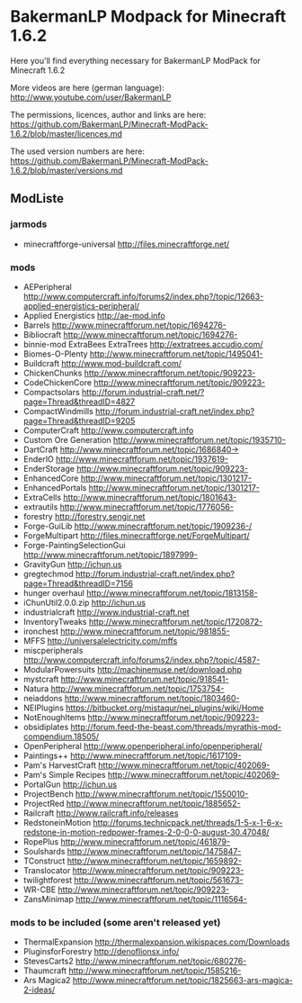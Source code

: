# BakermanLP Modpack for Minecraft 1.6.2
Here you'll find everything necessary for BakermanLP ModPack for Minecraft 1.6.2

More videos are here (german language): 
<http://www.youtube.com/user/BakermanLP>

The permissions, licences, author and links are here:
<https://github.com/BakermanLP/Minecraft-ModPack-1.6.2/blob/master/licences.md>

The used version numbers are here:
<https://github.com/BakermanLP/Minecraft-ModPack-1.6.2/blob/master/versions.md>

## ModListe
### jarmods
* minecraftforge-universal <http://files.minecraftforge.net/>

### mods
* AEPeripheral <http://www.computercraft.info/forums2/index.php?/topic/12663-applied-energistics-peripheral/>
* Applied Energistics <http://ae-mod.info>
* Barrels <http://www.minecraftforum.net/topic/1694276->
* Bibliocraft <http://www.minecraftforum.net/topic/1694276->
* binnie-mod ExtraBees ExtraTrees <http://extratrees.accudio.com/>
* Biomes-O-Plenty <http://www.minecraftforum.net/topic/1495041->
* Buildcraft <http://www.mod-buildcraft.com/>
* ChickenChunks <http://www.minecraftforum.net/topic/909223->
* CodeChickenCore <http://www.minecraftforum.net/topic/909223->
* Compactsolars <http://forum.industrial-craft.net/?page=Thread&threadID=4827>
* CompactWindmills <http://forum.industrial-craft.net/index.php?page=Thread&threadID=9205>
* ComputerCraft <http://www.computercraft.info>
* Custom Ore Generation <http://www.minecraftforum.net/topic/1935710->
* DartCraft <http://www.minecraftforum.net/topic/1686840->>
* EnderIO <http://www.minecraftforum.net/topic/1937619->
* EnderStorage <http://www.minecraftforum.net/topic/909223->
* EnhancedCore  <http://www.minecraftforum.net/topic/1301217->
* EnhancedPortals <http://www.minecraftforum.net/topic/1301217->
* ExtraCells <http://www.minecraftforum.net/topic/1801643->
* extrautils <http://www.minecraftforum.net/topic/1776056->
* forestry <http://forestry.sengir.net>
* Forge-GuiLib <http://www.minecraftforum.net/topic/1909236-/>
* ForgeMultipart <http://files.minecraftforge.net/ForgeMultipart/>
* Forge-PaintingSelectionGui <http://www.minecraftforum.net/topic/1897999->
* GravityGun <http://ichun.us>
* gregtechmod <http://forum.industrial-craft.net/index.php?page=Thread&threadID=7156>
* hunger overhaul <http://www.minecraftforum.net/topic/1813158->
* iChunUtil2.0.0.zip <http://ichun.us>
* industrialcraft <http://www.industrial-craft.net>
* InventoryTweaks <http://www.minecraftforum.net/topic/1720872->
* ironchest <http://www.minecraftforum.net/topic/981855->
* MFFS <http://universalelectricity.com/mffs>
* miscperipherals <http://www.computercraft.info/forums2/index.php?/topic/4587->
* ModularPowersuits <http://machinemuse.net/download.php>
* mystcraft <http://www.minecraftforum.net/topic/918541->
* Natura <http://www.minecraftforum.net/topic/1753754->
* neiaddons <http://www.minecraftforum.net/topic/1803460->
* NEIPlugins <https://bitbucket.org/mistaqur/nei_plugins/wiki/Home>
* NotEnoughItems <http://www.minecraftforum.net/topic/909223->
* obsidiplates <http://forum.feed-the-beast.com/threads/myrathis-mod-compendium.18505/>
* OpenPeripheral <http://www.openperipheral.info/openperipheral/>
* Paintings++ <http://www.minecraftforum.net/topic/1617109->
* Pam's HarvestCraft <http://www.minecraftforum.net/topic/402069->
* Pam's Simple Recipes <http://www.minecraftforum.net/topic/402069->
* PortalGun <http://ichun.us>
* ProjectBench <http://www.minecraftforum.net/topic/1550010->
* ProjectRed <http://www.minecraftforum.net/topic/1885652->
* Railcraft <http://www.railcraft.info/releases>
* RedstoneinMotion <http://forums.technicpack.net/threads/1-5-x-1-6-x-redstone-in-motion-redpower-frames-2-0-0-0-august-30.47048/>
* RopePlus <http://www.minecraftforum.net/topic/461879->
* Soulshards <http://www.minecraftforum.net/topic/1475847->
* TConstruct <http://www.minecraftforum.net/topic/1659892->
* Translocator <http://www.minecraftforum.net/topic/909223->
* twilightforest <http://www.minecraftforum.net/topic/561673->
* WR-CBE <http://www.minecraftforum.net/topic/909223->
* ZansMinimap  <http://www.minecraftforum.net/topic/1116564->

### mods to be included (some aren't released yet)
* ThermalExpansion <http://thermalexpansion.wikispaces.com/Downloads>
* PluginsforForestry <http://denoflionsx.info/>
* StevesCarts2 <http://www.minecraftforum.net/topic/680276->
* Thaumcraft <http://www.minecraftforum.net/topic/1585216->
* Ars Magica2 <http://www.minecraftforum.net/topic/1825663-ars-magica-2-ideas/>

